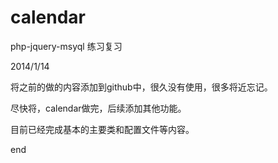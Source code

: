 calendar
========
php-jquery-msyql 练习复习


2014/1/14 

将之前的做的内容添加到github中，很久没有使用，很多将近忘记。

尽快将，calendar做完，后续添加其他功能。

目前已经完成基本的主要类和配置文件等内容。

end
